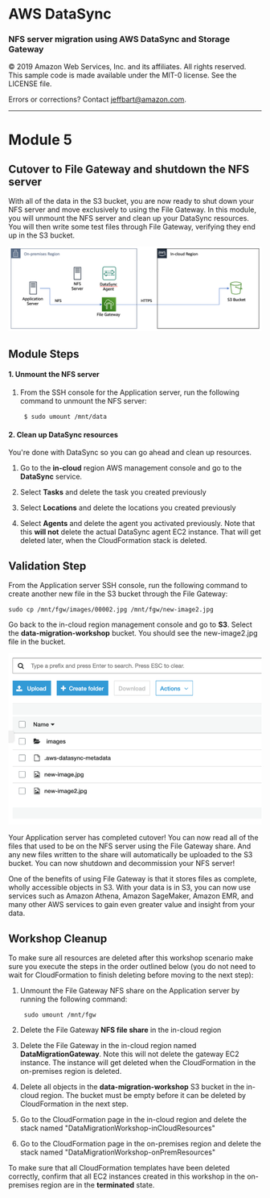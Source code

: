 # **AWS DataSync**

### NFS server migration using AWS DataSync and Storage Gateway

© 2019 Amazon Web Services, Inc. and its affiliates. All rights reserved.
This sample code is made available under the MIT-0 license. See the LICENSE file.

Errors or corrections? Contact [jeffbart@amazon.com](mailto:jeffbart@amazon.com).

---

# Module 5
## Cutover to File Gateway and shutdown the NFS server

With all of the data in the S3 bucket, you are now ready to shut down your NFS server and move exclusively to using the File Gateway.  In this module, you will unmount the NFS server and clean up your DataSync resources.  You will then write some test files through File Gateway, verifying they end up in the S3 bucket.

![](../images/mod5arch.png)

## Module Steps

#### 1. Unmount the NFS server

1. From the SSH console for the Application server, run the following command to unmount the NFS server:

        $ sudo umount /mnt/data

#### 2. Clean up DataSync resources

You&#39;re done with DataSync so you can go ahead and clean up resources.

1. Go to the **in-cloud** region AWS management console and go to the **DataSync** service.

2. Select **Tasks** and delete the task you created previously
3. Select **Locations** and delete the locations you created previously
4. Select **Agents** and delete the agent you activated previously.  Note that this **will not** delete the actual DataSync agent EC2 instance.  That will get deleted later, when the CloudFormation stack is deleted.

## Validation Step

From the Application server SSH console, run the following command to create another new file in the S3 bucket through the File Gateway:

    sudo cp /mnt/fgw/images/00002.jpg /mnt/fgw/new-image2.jpg

Go back to the in-cloud region management console and go to **S3**.  Select the **data-migration-workshop** bucket.  You should see the new-image2.jpg file in the bucket.

![](../images/mod5s31.png)

Your Application server has completed cutover!  You can now read all of the files that used to be on the NFS server using the File Gateway share.  And any new files written to the share will automatically be uploaded to the S3 bucket.  You can now shutdown and decommission your NFS server!

One of the benefits of using File Gateway is that it stores files as complete, wholly accessible objects in S3.  With your data is in S3, you can now use services such as Amazon Athena, Amazon SageMaker, Amazon EMR, and many other AWS services to gain even greater value and insight from your data.

## Workshop Cleanup

To make sure all resources are deleted after this workshop scenario make sure you execute the steps in the order outlined below (you do not need to wait for CloudFormation to finish deleting before moving to the next step):

1. Unmount the File Gateway NFS share on the Application server by running the following command:

        sudo umount /mnt/fgw

2. Delete the File Gateway **NFS file share** in the in-cloud region
3. Delete the File Gateway in the in-cloud region named **DataMigrationGateway**.  Note this will not delete the gateway EC2 instance.  The instance will get deleted when the CloudFormation in the on-premises region is deleted.
4. Delete all objects in the **data-migration-workshop** S3 bucket in the in-cloud region.  The bucket must be empty before it can be deleted by CloudFormation in the next step.

5. Go to the CloudFormation page in the in-cloud region and delete the stack named &quot;DataMigrationWorkshop-inCloudResources&quot;
6. Go to the CloudFormation page in the on-premises region and delete the stack named &quot;DataMigrationWorkshop-onPremResources&quot;

To make sure that all CloudFormation templates have been deleted correctly, confirm that all EC2 instances created in this workshop in the on-premises region are in the **terminated** state.
